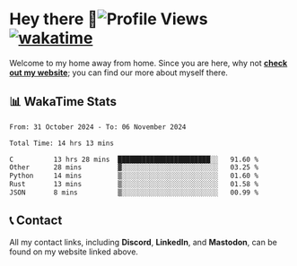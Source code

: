 # Hey there :wave:![Profile Views](https://komarev.com/ghpvc/?username=skifli) [![wakatime](https://wakatime.com/badge/user/b4317b02-0c6d-457b-82a4-a448b8a8d1df.svg)](https://wakatime.com/@b4317b02-0c6d-457b-82a4-a448b8a8d1df)

Welcome to my home away from home. Since you are here, why not [**check out my website**](https://skifli.github.io); you can find our more about myself there.

## 📊 WakaTime Stats

<!--START_SECTION:waka-->

```txt
From: 31 October 2024 - To: 06 November 2024

Total Time: 14 hrs 13 mins

C          13 hrs 28 mins  ███████████████████████░░   91.60 %
Other      28 mins         ▓░░░░░░░░░░░░░░░░░░░░░░░░   03.25 %
Python     14 mins         ▒░░░░░░░░░░░░░░░░░░░░░░░░   01.60 %
Rust       13 mins         ▒░░░░░░░░░░░░░░░░░░░░░░░░   01.58 %
JSON       8 mins          ▒░░░░░░░░░░░░░░░░░░░░░░░░   00.99 %
```

<!--END_SECTION:waka-->

## 📞 Contact

All my contact links, including **Discord**, **LinkedIn**, and **Mastodon**, can be found on my website linked above.
